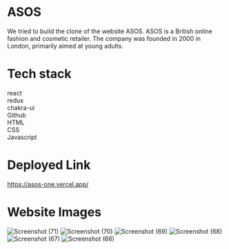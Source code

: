 
<h1>ASOS</h1>
  <p>We tried to build the clone of the website ASOS. ASOS is a British online fashion and cosmetic retailer. The company was founded in 2000 in London, primarily aimed at young adults. <p/>
  <h1>Tech stack</h1>
  <div>react</div>
   <div>redux</div>
  <div>chakra-ui</div>
  <div>Github</div>
  <div>HTML</div>
  <div>CSS </div>
  <div>Javascript</div>
  <h1>Deployed Link</h1>
  <a href="https://asos-one.vercel.app/">https://asos-one.vercel.app/</a>
  <h1>Website Images</h1>
  
![Screenshot (71)](https://user-images.githubusercontent.com/93369701/184952101-f4943141-7db3-4f46-97c9-1398bda33db4.png)
![Screenshot (70)](https://user-images.githubusercontent.com/93369701/184952113-619e3bc2-a3ad-4534-a75d-0122bcbadafe.png)
![Screenshot (69)](https://user-images.githubusercontent.com/93369701/184952120-74e2421c-9698-44b5-9919-4e3bb8ccbbdf.png)
![Screenshot (68)](https://user-images.githubusercontent.com/93369701/184952131-f783e7c1-c7de-49ff-8012-d22e08ef14f7.png)
![Screenshot (67)](https://user-images.githubusercontent.com/93369701/184952143-919fd9d7-9504-45e5-88d2-2fab31cd2d78.png)
![Screenshot (66)](https://user-images.githubusercontent.com/93369701/184952153-48eb1e80-d46f-458b-8e65-7e4c52d146db.png)
